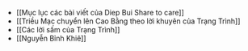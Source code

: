 - [[Mục lục các bài viết của Diep Bui Share to care]]
- [[Triều Mạc chuyển lên Cao Bằng theo lời khuyên của Trạng Trình]]
- [[Các lời sấm của Trạng Trình]]
- [[Nguyễn Bỉnh Khiê]]
